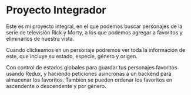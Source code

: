 # Proyecto Integrador

Este es mi proyecto integral, en el que podemos buscar personajes de la serie de televisión Rick y Morty, a los que podemos agregar a favoritos y eliminarlos de nuestra vista.

Cuando clickeamos en un personaje podremos ver toda la información de este, que incluye su estado, especie, género y origen.

Con control de estados globales para guardar tus personajes favoritos usando Redux, y haciendo peticiones asíncronas a un backend para almacenar los favoritos. También se pueden ordenar los favoritos en ascendente o descendente y por género.
